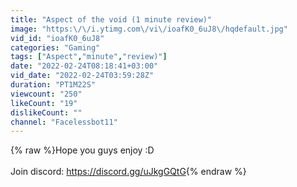 ```yaml
---
title: "Aspect of the void (1 minute review)"
image: "https:\/\/i.ytimg.com\/vi\/ioafK0_6uJ8\/hqdefault.jpg"
vid_id: "ioafK0_6uJ8"
categories: "Gaming"
tags: ["Aspect","minute","review)"]
date: "2022-02-24T08:18:41+03:00"
vid_date: "2022-02-24T03:59:28Z"
duration: "PT1M22S"
viewcount: "250"
likeCount: "19"
dislikeCount: ""
channel: "Facelessbot11"
---
```

{% raw %}Hope you guys enjoy :D<br /><br />Join discord: <a rel="nofollow" target="blank" href="https://discord.gg/uJkgGQtG">https://discord.gg/uJkgGQtG</a>{% endraw %}
